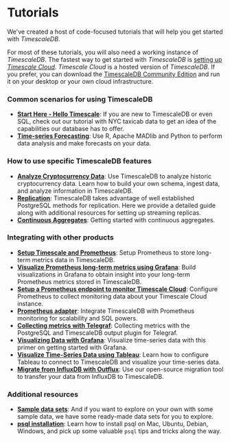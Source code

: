 # Tutorials
We've created a host of code-focused tutorials that will help you get
started with *TimescaleDB*.

For most of these tutorials, you will also need a working instance of *TimescaleDB*. The fastest way
to get started with *TimescaleDB* is [setting up *Timescale Cloud*][timescale-cloud-install].
*Timescale Cloud* is a hosted version of *TimescaleDB*. If you prefer,
you can download the [TimescaleDB Community Edition][timescale-community-install]
and run it on your desktop or your own cloud infrastructure.

### Common scenarios for using TimescaleDB

- **[Start Here - Hello Timescale][Hello Timescale]**: If you are new to TimescaleDB
or even SQL, check out our tutorial with NYC taxicab data to get an idea of the
capabilities our database has to offer.
- **[Time-series Forecasting][Forecasting]**: Use R, Apache MADlib and Python to perform
data analysis and make forecasts on your data.

### How to use specific TimescaleDB features

- **[Analyze Cryptocurrency Data][Crypto]**: Use TimescaleDB to analyze historic cryptocurrency data. Learn how to build your own schema, ingest data, and analyze information in TimescaleDB.
- **[Replication][]**: TimescaleDB takes advantage of well established PostgreSQL methods for replication.  Here we provide a detailed guide along with additional resources for setting up streaming replicas.
- **[Continuous Aggregates][]**: Getting started with continuous aggregates.

### Integrating with other products

- **[Setup Timescale and Prometheus][prometheus-setup]**: Setup Prometheus to store long-term metrics data in TimescaleDB.
- **[Visualize Prometheus long-term metrics using Grafana][prometheus-grafana]**: Build visualizations in Grafana to obtain insight into your long-term Prometheus metrics stored in TimescaleDB.
- **[Setup a Prometheus endpoint to monitor Timescale Cloud][prometheus-tsc-endpoint]**: Configure Prometheus to collect monitoring data about your Timescale Cloud instance.
- **[Prometheus adapter][]**: Integrate TimescaleDB with Prometheus monitoring for scalability and SQL powers.
- **[Collecting metrics with Telegraf][Telegraf Output Plugin]**: Collecting metrics with the PostgreSQL and TimescaleDB output plugin for Telegraf.
- **[Visualizing Data with Grafana][grafana]**: Visualize time-series data with this primer on getting started with Grafana.
- **[Visualize Time-Series Data using Tableau][Tableau]**: Learn how to configure Tableau to connect to TimescaleDB and visualize your time-series data.
- **[Migrate from InfluxDB with Outflux][Outflux]**: Use our open-source migration tool to transfer your data from InfluxDB to TimescaleDB.

### Additional resources

- **[Sample data sets][Data Sets]**: And if you want to explore on your own
with some sample data, we have some ready-made data sets for you to explore.
- **[psql installation][psql]**: Learn how to install psql on Mac, Ubuntu, Debian, Windows, 
and pick up some valuable `psql` tips and tricks along the way.

[Hello Timescale]: /tutorials/tutorial-hello-timescale
[Forecasting]: /tutorials/tutorial-forecasting
[Replication]: /tutorials/replication
[Continuous Aggregates]: /tutorials/continuous-aggs-tutorial
[Outflux]: /tutorials/outflux
[Prometheus adapter]: /tutorials/prometheus-adapter
[Grafana]: /tutorials/tutorial-grafana
[Telegraf Output Plugin]: /tutorials/telegraf-output-plugin
[Data Sets]: /tutorials/other-sample-datasets
[timescale-cloud]: https://www.timescale.com/products
[timescale-cloud-install]: /getting-started/installation/timescale-cloud/installation-timescale-cloud
[timescale-community-install]: /getting-started/installation
[psql]: /getting-started/install-psql-tutorial
[Crypto]: /tutorials/analyze-cryptocurrency-data
[Tableau]: /tutorials/visualizing-time-series-data-in-tableau
[prometheus-tsc-endpoint]: /tutorials/tutorial-setting-up-timescalecloud-endpoints-for-prometheus
[prometheus-setup]: /tutorials/tutorial-setup-timescale-prometheus
[prometheus-grafana]: /tutorials/tutorial-use-timescale-prometheus-grafana